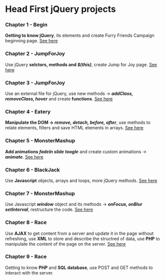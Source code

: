 # Head First jQuery projects
### Chapter 1 - Begin
**Getting to know jQuery**, its elements and create Furry Friends Campaign beginning page. [See here](../../tree/8a5cb3cf0f00cb101e53ca8cb70d2b3c1709b16d)
### Chapter 2 - JumpForJoy
Use jQuery **selctors, methods and _$(this)_**, create Jump for Joy page. [See here](../../tree/95dd10d2291fb73486087c64bf3ef980a67a793a) 
### Chapter 3 - JumpForJoy
Use an external file for jQuery, use new methods -> _**addClass, removeClass, hover**_  and create **functions**. [See here](../../tree/a161365b0e28a41fdcdd72d280e7b3814c4f0894) 
### Chapter 4 - Eatery
**Manipulate the DOM -> _remove, detach, before, after_**, use methods to relate elements, filters and save HTML elements in arrays. [See here](../../tree/e876a6da7593e2ee2af0ca5157a65b4ba72787a1)
### Chapter 5 - MonsterMashup
**Add animations _fadeIn slide toogle_** and create custom animations -> **_animate_**. [See here](../../tree/c31cae7513245691f3dc86dbf2b59aa38185abf6) 
### Chapter 6 - BlackJack
Use **Javascript** objects, arrays and loops, more jQuery methods. [See here](../../tree/edcf0999c86ea76afe209d49fdac3b88f5cd4e3a) 
### Chapter 7 - MonsterMashup
Use Javascript _**window**_ object and its methods -> _**onFocus, onBlur setInterval**_, restructure the code. [See here](../../tree/52adca3902d493bc8732bd21653b91172aaea118)  
### Chapter 8 - Race
Use **AJAX** to get content from a server and update it in the page without refreshing, use **XML** to  store and describe the structred of data, use **PHP** to manipulate the content of the page on the server. [See here](../../tree/a818d0d07085e9a2d26c0cd477789807c0898bae) 
### Chapter 9 - Race
Getting to know **PHP** and **SQL database**, use POST and GET methods to interact with the server.  